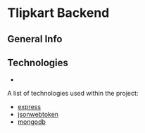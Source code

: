 # Tlipkart Backend



## General Info

## Technologies
*
A list of technologies used within the project:
* [express](https://expressjs.com/)
* [jsonwebtoken](https://www.npmjs.com/package/jsonwebtoken)
* [mongodb](https://www.mongodb.com/)
